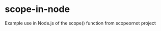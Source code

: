 scope-in-node
=============

Example use in Node.js of the scope() function from scopeornot project
